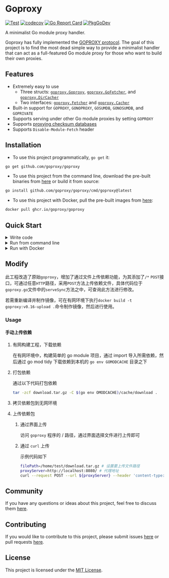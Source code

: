 # Goproxy

[![Test](https://github.com/goproxy/goproxy/actions/workflows/test.yaml/badge.svg)](https://github.com/goproxy/goproxy/actions/workflows/test.yaml)
[![codecov](https://codecov.io/gh/goproxy/goproxy/branch/master/graph/badge.svg)](https://codecov.io/gh/goproxy/goproxy)
[![Go Report Card](https://goreportcard.com/badge/github.com/goproxy/goproxy)](https://goreportcard.com/report/github.com/goproxy/goproxy)
[![PkgGoDev](https://pkg.go.dev/badge/github.com/goproxy/goproxy)](https://pkg.go.dev/github.com/goproxy/goproxy)

A minimalist Go module proxy handler.

Goproxy has fully implemented the [GOPROXY protocol](https://go.dev/ref/mod#goproxy-protocol). The goal of this project is
to find the most dead simple way to provide a minimalist handler that can act as
a full-featured Go module proxy for those who want to build their own proxies.

## Features

- Extremely easy to use
	- Three structs: [`goproxy.Goproxy`](https://pkg.go.dev/github.com/goproxy/goproxy#Goproxy), [`goproxy.GoFetcher`](https://pkg.go.dev/github.com/goproxy/goproxy#GoFetcher), and [`goproxy.DirCacher`](https://pkg.go.dev/github.com/goproxy/goproxy#DirCacher)
	- Two interfaces: [`goproxy.Fetcher`](https://pkg.go.dev/github.com/goproxy/goproxy#Fetcher) and [`goproxy.Cacher`](https://pkg.go.dev/github.com/goproxy/goproxy#Cacher)
- Built-in support for `GOPROXY`, `GONOPROXY`, `GOSUMDB`, `GONOSUMDB`, and `GOPRIVATE`
- Supports serving under other Go module proxies by setting `GOPROXY`
- Supports [proxying checksum databases](https://go.dev/design/25530-sumdb#proxying-a-checksum-database)
- Supports `Disable-Module-Fetch` header

## Installation

- To use this project programmatically, `go get` it:

```bash
go get github.com/goproxy/goproxy
```

- To use this project from the command line, download the pre-built binaries
  from [here](https://github.com/goproxy/goproxy/releases) or build it from source:

```bash
go install github.com/goproxy/goproxy/cmd/goproxy@latest
```

- To use this project with Docker, pull the pre-built images from [here](https://github.com/goproxy/goproxy/pkgs/container/goproxy):

```bash
docker pull ghcr.io/goproxy/goproxy
```

## Quick Start

<details><summary>Write code</summary>

Create a file named `goproxy.go`:

```go
package main

import (
	"net/http"

	"github.com/goproxy/goproxy"
)

func main() {
	http.ListenAndServe("localhost:8080", &goproxy.Goproxy{})
}
```

Then run it with a `GOMODCACHE` that differs from `go env GOMODCACHE`:

```bash
GOMODCACHE=/tmp/goproxy-gomodcache go run goproxy.go
```

Finally, set `GOPROXY` to try it out:

```bash
go env -w GOPROXY=http://localhost:8080,direct
```

For more details, refer to the [documentation](https://pkg.go.dev/github.com/goproxy/goproxy).

</details>

<details><summary>Run from command line</summary>

Refer to the [Installation](#installation) section to download or build the binary.

Then run it with a `GOMODCACHE` that differs from `go env GOMODCACHE`:

```bash
GOMODCACHE=/tmp/goproxy-gomodcache goproxy server --address localhost:8080
```

Finally, set `GOPROXY` to try it out:

```bash
go env -w GOPROXY=http://localhost:8080,direct
```

For more details, check its usage:

```bash
goproxy --help
```

</details>

<details><summary>Run with Docker</summary>

Refer to the [Installation](#installation) section to pull the image.

Then run it:

```bash
docker run -p 8080:8080 ghcr.io/goproxy/goproxy server --address :8080
```

Finally, set `GOPROXY` to try it out:

```bash
go env -w GOPROXY=http://localhost:8080,direct
```

For more details, check its usage:

```bash
docker run ghcr.io/goproxy/goproxy --help
```

</details>

## Modify

此工程改造了原始`goproxy`，增加了通过文件上传依赖功能，为其添加了`/*` `POST`接口，可通过任意`HTTP`路径，采用`POST`方法上传依赖文件，具体代码位于`goproxy.go`文件中的`serveSync`方法之中，可查询此方法进行修改。

若需重新编译并制作镜像，可在有网环境下执行`docker build -t goproxy:v0.16-upload .`命令制作镜像，然后进行使用。

### Usage

#### 手动上传依赖

1. 有网构建工程，下载依赖

	在有网环境中，构建简单的 go module 项目，通过 import 导入所需依赖，然后通过 go mod tidy 下载依赖到本机的 `go env GOMODCACHE` 目录之下

2. 打包依赖

	通过以下代码打包依赖

	```bash
	tar -zcf download.tar.gz -C $(go env OMODCACHE)/cache/download .
	```

3. 拷贝依赖包到无网环境
4. 上传依赖包
   1. 通过界面上传
      
	  访问 `goproxy` 程序的 / 路径，通过界面选择文件进行上传即可

   2. 通过 `curl` 上传
      
	  示例代码如下

		```bash
		filePath=/home/test/download.tar.gz # 设置要上传文件路径
		proxyServer=http://localhost:8080/ # 代理地址
		curl --request POST --url ${proxyServer} --header 'content-type: multipart/	form-data' -F "file=@${filePath};type=file -b --mime-type ${filePath}"
		```

## Community

If you have any questions or ideas about this project, feel free to discuss them
[here](https://github.com/goproxy/goproxy/discussions).

## Contributing

If you would like to contribute to this project, please submit issues [here](https://github.com/goproxy/goproxy/issues) or
pull requests [here](https://github.com/goproxy/goproxy/pulls).

## License

This project is licensed under the [MIT License](LICENSE).
